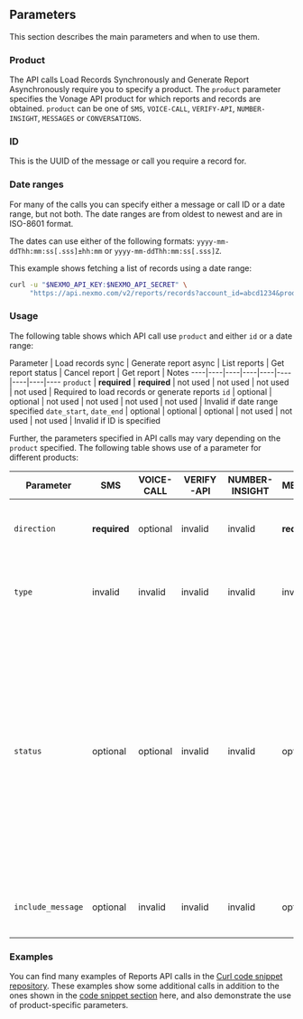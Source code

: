 ## Parameters

This section describes the main parameters and when to use them.

### Product

The API calls Load Records Synchronously and Generate Report Asynchronously require you to specify a product. The `product` parameter specifies the Vonage API product for which reports and records are obtained. `product` can be one of `SMS`, `VOICE-CALL`, `VERIFY-API`, `NUMBER-INSIGHT`, `MESSAGES` or `CONVERSATIONS`.

### ID

This is the UUID of the message or call you require a record for.

### Date ranges

For many of the calls you can specify either a message or call ID or a date range, but not both. The date ranges are from oldest to newest and are in ISO-8601 format.

The dates can use either of the following formats: `yyyy-mm-ddThh:mm:ss[.sss]±hh:mm` or `yyyy-mm-ddThh:mm:ss[.sss]Z`.

This example shows fetching a list of records using a date range:

```sh
curl -u "$NEXMO_API_KEY:$NEXMO_API_SECRET" \
     "https://api.nexmo.com/v2/reports/records?account_id=abcd1234&product=MESSAGES&direction=outbound&date_start=2020-06-04T00:01:00Z&date_end=2020-06-04T00:02:00Z"
```

### Usage

The following table shows which API call use `product` and either `id` or a date range:

Parameter | Load records sync | Generate report async | List reports | Get report status | Cancel report | Get report | Notes
----|----|----|----|----|----|----|----|----
`product` | **required** | **required** | not used | not used | not used | not used | Required to load records or generate reports
`id` | optional | optional | not used | not used | not used | not used | Invalid if date range specified
`date_start`, `date_end` | optional | optional | optional | not used | not used | not used | Invalid if ID is specified

Further, the parameters specified in API calls may vary depending on the `product` specified. The following table shows use of a parameter for different products:

Parameter | SMS | VOICE-CALL | VERIFY-API | NUMBER-INSIGHT | MESSAGES | CONVERSATIONS | Description
----|----|----|----|----|----|----|----
`direction` | **required** | optional | invalid | invalid | **required** | invalid | Direction of messages or call. Can be `inbound` or `outbound`.
`type` | invalid | invalid | invalid | invalid | invalid | **required** | For `CONVERSATIONS` only. Can be `ip-voice` or `cs-custom-event`.
`status` | optional | optional | invalid | invalid | optional  | optional | Checks for records with specified status. For example `delivered` (for messages) or `answered` (for a voice call). For report status checking it may be `SUCCESS` or one of the other supported values. `status` is invalid if ID is specified in request.
`include_message` | optional | invalid | invalid | invalid | optional | invalid | If `true`, the body of the message will be included in the response.

### Examples

You can find many examples of Reports API calls in the [Curl code snippet repository](https://github.com/Nexmo/nexmo-curl-code-snippets). These examples show some additional calls in addition to the ones shown in the [code snippet section](/reports/code-snippets/before-you-begin) here, and also demonstrate the use of product-specific parameters.
